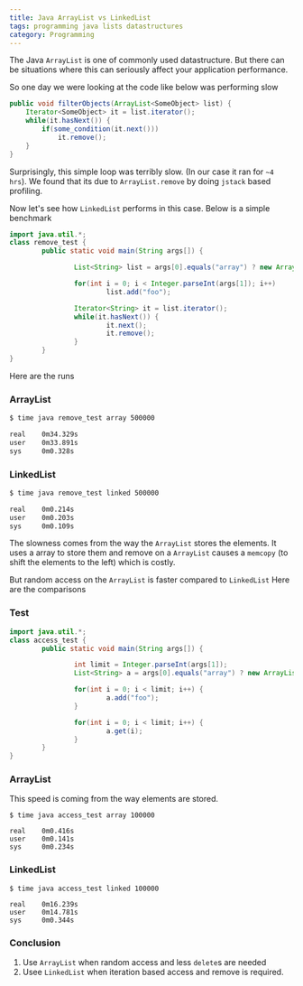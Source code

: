 ```yaml
---
title: Java ArrayList vs LinkedList
tags: programming java lists datastructures
category: Programming
---
```


The Java `ArrayList` is one of commonly used datastructure. But there can be situations where this can seriously affect your application performance. 

So one day we were looking at the code like below was performing slow

```java
public void filterObjects(ArrayList<SomeObject> list) {
    Iterator<SomeObject> it = list.iterator();
    while(it.hasNext()) {
        if(some_condition(it.next()))
            it.remove();
    }
}
```

Surprisingly, this simple loop was terribly slow. (In our case it ran for `~4 hrs`). We found that its due to `ArrayList.remove` by doing `jstack` based profiling.

Now let's see how `LinkedList` performs in this case. Below is a simple benchmark

```java
import java.util.*;
class remove_test {
        public static void main(String args[]) {

                List<String> list = args[0].equals("array") ? new ArrayList<>() : new LinkedList<>();

                for(int i = 0; i < Integer.parseInt(args[1]); i++)
                        list.add("foo");

                Iterator<String> it = list.iterator();
                while(it.hasNext()) {
                        it.next();
                        it.remove();
                }
        }
}
```

Here are the runs

### ArrayList
```bash
$ time java remove_test array 500000

real    0m34.329s
user    0m33.891s
sys     0m0.328s
```

### LinkedList
```bash
$ time java remove_test linked 500000

real    0m0.214s
user    0m0.203s
sys     0m0.109s
```

The slowness comes from the way the `ArrayList` stores the elements. It uses a array to store them and remove on a `ArrayList` causes a `memcopy` (to shift the elements to the left) which is costly.

But random access on the `ArrayList` is faster compared to `LinkedList` Here are the comparisons

### Test
```java
import java.util.*;
class access_test {
        public static void main(String args[]) {

                int limit = Integer.parseInt(args[1]);
                List<String> a = args[0].equals("array") ? new ArrayList<>() : new LinkedList<>();

                for(int i = 0; i < limit; i++) {
                        a.add("foo");
                }

                for(int i = 0; i < limit; i++) {
                        a.get(i);
                }
        }
}
```

### ArrayList
This speed is coming from the way elements are stored.
```
$ time java access_test array 100000

real    0m0.416s
user    0m0.141s
sys     0m0.234s
```

### LinkedList
```
$ time java access_test linked 100000

real    0m16.239s
user    0m14.781s
sys     0m0.344s
```

### Conclusion
1. Use `ArrayList` when random access and less `delete`s are needed
2. Usee `LinkedList` when iteration based access and remove is required.
